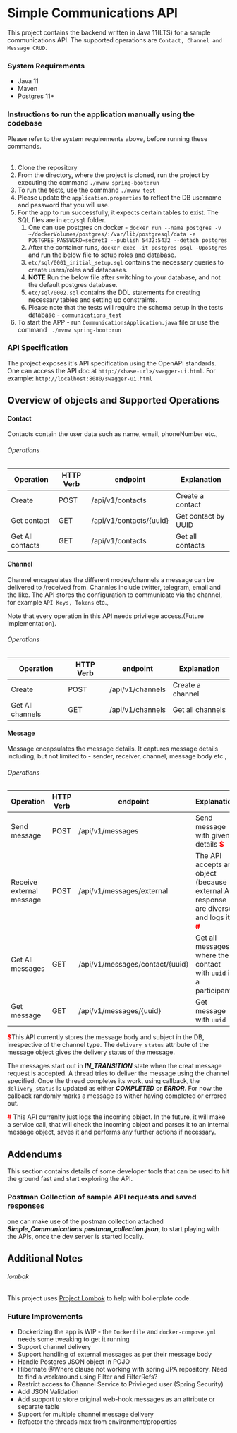 # Simple Communications API

This project contains the backend written in Java 11(LTS) for a sample communications API.
The supported operations are `Contact, Channel and Message CRUD`.

### System Requirements
- Java 11
- Maven
- Postgres 11+

### Instructions to run the application manually using the codebase
Please refer to the system requirements above, before running these commands. <br/><br/>

1. Clone the repository
1. From the directory, where the project is cloned, run the project by executing the command `./mvnw spring-boot:run`
1. To run the tests, use the command `./mvnw test`
1. Please update the `application.properties` to reflect the DB username and password that you will use. 
1. For the app to run successfully, it expects certain tables to exist. The SQL files are in `etc/sql` folder.
   1. One can use postgres on docker - `docker run --name postgres -v ~/dockerVolumes/postgres/:/var/lib/postgresql/data -e POSTGRES_PASSWORD=secret1 --publish 5432:5432 --detach postgres`
   1. After the container runs, `docker exec -it postgres psql -Upostgres` and run the below file to setup roles and database.
   1. `etc/sql/0001_initial_setup.sql` contains the necessary queries to create users/roles and databases.
   1. **NOTE** Run the below file after switching to your database, and not the default postgres database.   
   1. `etc/sql/0002.sql` contains the DDL statements for creating necessary tables and setting up constraints.
   1. Please note that the tests will require the schema setup in the tests database - `communications_test`
1. To start the APP - run `CommunicationsApplication.java` file or use the command ` ./mvnw spring-boot:run`

### API Specification
The project exposes it's API specification using the OpenAPI standards.
One can access the API doc at `http://<base-url>/swagger-ui.html`.
For example: `http://localhost:8080/swagger-ui.html`

## Overview of objects and Supported Operations 

#### Contact
Contacts contain the user data such as name, email, phoneNumber etc.,

###### Operations
|Operation | HTTP Verb | endpoint | Explanation |
|---------|----|---|--------|
| Create| POST | /api/v1/contacts | Create a contact |
| Get contact| GET | /api/v1/contacts/{uuid} | Get contact by UUID |
| Get All contacts| GET | /api/v1/contacts | Get all contacts |

#### Channel
Channel encapsulates the different modes/channels a message can be delivered to /received from.
Channles include twitter, telegram, email and the like. The API stores the configuration to 
communicate via the channel, for example `API Keys, Tokens` etc.,

Note that every operation in this API needs privilege access.(Future implementation).
###### Operations
|Operation | HTTP Verb | endpoint | Explanation |
|---------|----|---|--------|
| Create| POST | /api/v1/channels | Create a channel |
| Get All channels| GET | /api/v1/channels | Get all channels |

#### Message
Message encapsulates the message details. It captures message details 
including, but not limited to - sender, receiver, channel, message body etc., 
###### Operations
|Operation | HTTP Verb | endpoint | Explanation |
|---------|----|---|--------|
| Send message | POST | /api/v1/messages | Send message with given details <span style="color:red">**$**</span>|
| Receive external message | POST | /api/v1/messages/external | The API accepts an object (because external API response are diverse) and logs it <span style="color:red">**#**</span>|
| Get All messages| GET | /api/v1/messages/contact/{uuid} | Get all messages where the contact with `uuid` is a participant |
| Get message| GET | /api/v1/messages/{uuid} | Get message with `uuid`|

<span style="color:red">**$**</span>This API currently stores the message body and subject in the DB, 
irrespective of the channel type. The `delivery_status` attribute of the message object gives the delivery 
status of the message.

The messages start out in _**IN_TRANSITION**_ state when the creat message request is accepted.
A thread tries to deliver the message using the channel specified. Once the thread completes its
work, using callback, the `delivery_status` is updated as either _**COMPLETED**_ or _**ERROR**_. For now
the callback randomly marks a message as wither having completed or errored out.

<span style="color:red">**#**</span> This API currenlty just logs the incoming object. In the future, it will make 
a service call, that will check the incoming object and parses it to an internal message object, saves it
and performs any further actions if necessary.

## Addendums

This section contains details of some developer tools that can be used to hit the ground fast 
and start exploring the API.

### Postman Collection of sample API requests and saved responses

one can make use of the postman collection attached **_Simple_Communications.postman_collection.json_**, 
to start playing with the APIs, once the dev server is started locally.

## Additional Notes

###### lombok
This project uses [Project Lombok](https://projectlombok.org) to help with bolierplate code.


### Future Improvements

- Dockerizing the app is WIP - the `Dockerfile` and `docker-compose.yml` needs some tweaking to get it running
- Support channel delivery
- Support handling of external messages as per their message body  
- Handle Postgres JSON object in POJO
- Hibernate @Where clause not working with spring JPA repository. Need to find a workaround using Filter and FilterRefs?
- Restrict access to Channel Service to Privileged user (Spring Security)
- Add JSON Validation
- Add support to store original web-hook messages as an attribute or separate table
- Support for multiple channel message delivery
- Refactor the threads max from environment/properties